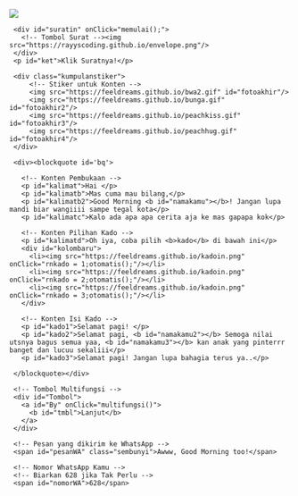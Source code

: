<html><meta charset='UTF-8'/><meta content='width=device-width, initial-scale=1, user-scalable=1, minimum-scale=1, maximum-scale=5' name='viewport'/><meta content='IE=edge' http-equiv='X-UA-Compatible'/>
  
  <link rel="preconnect" href="https://fonts.googleapis.com">
  <link rel="preconnect" href="https://fonts.gstatic.com" crossorigin>
  <link href="https://fonts.googleapis.com/css2?family=Work+Sans:wght@400;700&display=swap" rel="stylesheet">
  
  <script src="https://cdn.jsdelivr.net/npm/sweetalert2@11.0.19/dist/sweetalert2.all.min.js"></script><link href="https://feeldreams.github.io/liatnih/style.css" rel="stylesheet" type="text/css" />
  <script src="https://unpkg.com/typeit@8.6.6/dist/index.umd.js"></script><script src="https://feeldreams.github.io/liatnih/script.js"></script>
  <script src="https://kit.fontawesome.com/4f3ce16e3e.js" crossorigin="anonymous"></script>

<head>
<title>Script HTML Untukmu</title>
<!-- 
  Made with love by Rayys!
     Blog: https://PalingIT.com
     Instagram: @rayyarrr
     TikTok: @rayy4r
     Email: rayyar0703@gmail.com
  Thanks to all <3
-->
</head>
<body>
	
   <!-- Ganti Audio di sini -->
   <audio src="" id="linkmp3" class="sembunyi"></audio>
   
   <div id="bodyblur">
     <!-- Wallpaper --><img src="https://feeldreams.github.io/nordic.jpeg" id="wallpaper"/>
   </div>
   
   <div id='Content'>

     <div id="suratin" onClick="memulai();">
       <!-- Tombol Surat --><img src="https://rayyscoding.github.io/envelope.png"/>
     </div>
     <p id="ket">Klik Suratnya!</p>

     <div class="kumpulanstiker">
         <!-- Stiker untuk Konten -->
         <img src="https://feeldreams.github.io/bwa2.gif" id="fotoakhir"/>
         <img src="https://feeldreams.github.io/bunga.gif" id="fotoakhir2"/>
         <img src="https://feeldreams.github.io/peachkiss.gif" id="fotoakhir3"/>
         <img src="https://feeldreams.github.io/peachhug.gif" id="fotoakhir4"/>
     </div>
     
     <div><blockquote id='bq'>

       <!-- Konten Pembukaan -->
       <p id="kalimat">Hai </p>
       <p id="kalimatb">Mas cuma mau bilang,</p>
       <p id="kalimatb2">Good Morning <b id="namakamu"></b>! Jangan lupa mandi biar wangiiii sampe tegal kota</p>
       <p id="kalimatc">Kalo ada apa apa cerita aja ke mas gapapa kok</p>

       <!-- Konten Pilihan Kado -->
       <p id="kalimatd">Oh iya, coba pilih <b>kado</b> di bawah ini</p>
       <div id="kolombaru">
         <li><img src="https://feeldreams.github.io/kadoin.png" onClick="rnkado = 1;otomatis();"/></li>
         <li><img src="https://feeldreams.github.io/kadoin.png" onClick="rnkado = 2;otomatis();"/></li>
         <li><img src="https://feeldreams.github.io/kadoin.png" onClick="rnkado = 3;otomatis();"/></li>
       </div>
       
       <!-- Konten Isi Kado -->
       <p id="kado1">Selamat pagi! </p>
       <p id="kado2">Selamat pagi, <b id="namakamu2"></b> Semoga nilai utsnya bagus semua yaa, <b id="namakamu3"></b> kan anak yang pinterrr banget dan lucuu sekaliii</p>
       <p id="kado3">Selamat pagi! Jangan lupa bahagia terus ya..</p>
       
     </blockquote></div>

     <!-- Tombol Multifungsi -->
     <div id="Tombol">
       <a id="By" onClick="multifungsi()">
         <b id="tmbl">Lanjut</b>
       </a>
     </div>
     
     <!-- Pesan yang dikirim ke WhatsApp -->
     <span id="pesanWA" class="sembunyi">Awww, Good Morning too!</span>
	 
     <!-- Nomor WhatsApp Kamu -->
     <!-- Biarkan 628 jika Tak Perlu -->
     <span id="nomorWA">628</span>
     
   </div>

<!-- Jangan Edit Bagian Ini --><script>
  ftom=0;ftganti=0;flag=1;flagg=1;fungsi=0;fungsiAwal=0;pesanwhatsapp = pesanWA.innerHTML;Content.style = "opacity:1;margin-top:16vh;";
  
  function memulai(){if(fungsiAwal==0){audio.play();fungsiAwal=1;suratin.style="transition:all .8s ease;transform:scale(10);opacity:0";wallpaper.style="transform: scale(1.5);";ket.style="display:none";setTimeout(mulainama,700)}}
  
  async function mulainama() {
    suratin.style="display:none";ket.style="display:none";
    var { value: nama } = await swals.fire({
           title: 'Masukin nama kamu', input: 'text',
       });
       if(nama && nama.length < 11){
           window.nama = nama;namakamu.innerHTML=nama;namakamu2.innerHTML=nama;namakamu3.innerHTML=nama;
           kalimat.innerHTML+= nama + "! ❤️";
           kal1 = kalimat.innerHTML;kalimat.innerHTML="";
           kal2 = kalimatb.innerHTML;kalimatb.innerHTML="";
           kal22 = kalimatb2.innerHTML;kalimatb2.innerHTML="";
           kal3 = kalimatc.innerHTML;kalimatc.innerHTML="";
           kalimatd.style="position:absolute;opacity:0";

           Content.style = "opacity:1;margin-top:4vh";
           bodyblur.style="opacity:.4";
           wallpaper.style="transform: scale(1);";
           fotoakhir.style="display:inline-flex;";setTimeout(ftmuncul,200);
           bq.style = "position:relative;opacity:1;visibility:visible;transform: scale(1);margin-top:0";
           setTimeout(mulaiketik1,500);fungsi=1;
       } else {
           await swals.fire('Ups!', 'Nama tidak boleh kosong atau lebih dari 10 karakter, ya!');mulainama();
    }
  }
  
  function ftmuncul(){
    if(ftganti==0){fotoakhir.style="display:inline-flex;opacity:1;transform:scale(1)";}
    if(ftganti==1){fotoakhir.src = fotoakhir2.src;fotoakhir.style="display:inline-flex;opacity:1;transition:all .7s ease;transform:scale(1);";}
    if(ftganti==2){fotoakhir.src = fotoakhir3.src;fotoakhir.style="display:inline-flex;opacity:1;transition:all .7s ease;transform:scale(1);";}
    if(ftganti==3){fotoakhir.src = fotoakhir4.src;fotoakhir.style="display:inline-flex;opacity:1;transition:all .7s ease;transform:scale(1);";}
  }
  function fthilang(){fotoakhir.style="display:inline-flex;opacity:1;transition:all .7s ease;transform:scale(.1)";}
  function jjfoto(){fotoakhir.style.animation="rto .8s infinite alternate";}
  
  function tombol(){ftom=1;Tombol.style="opacity:1;transform: scale(1);";if(fungsi==2){tmbl.innerHTML="💌 Kirim";ftom=2;}} ininomorkamu = nomorWA.innerHTML;if(ininomorkamu==628){ininomorkamu = "";}
  function multifungsi(){if(ftom==1){lanjut();} if(ftom==2){menuju();}} 
  async function menuju(){window.location = "https://api.whatsapp.com/send?phone=" + ininomorkamu + "&text=" + pesanwhatsapp;}

  const body = document.querySelector("body");const swalst = Swal.mixin({timer: 2777, allowOutsideClick: false, showConfirmButton: false, timerProgressBar: true, imageHeight: 90,}); audio = new Audio('' + linkmp3.innerHTML);const swals = Swal.mixin({allowOutsideClick: false, cancelButtonColor: '#FF0040', imageWidth: 100, imageHeight: 100,}); const style = document.createElement('style'); var today = new Date();var dd = String(today.getDate()).padStart(2, '0');var mm = String(today.getMonth() + 1).padStart(2, '0');var yyyy = today.getFullYear();const monthNames = ["Januari", "Februari", "Maret", "April", "Mei", "Juni", "Juli", "Agustus", "September", "Oktober", "November", "Desember"];today = dd + ' ' + monthNames[today.getMonth()] + ' ' + yyyy;
  audio = new Audio('' + linkmp3.src);
  
  function createHeart() {const heart = document.createElement("div"); heart.className = "fas fa-heart"; heart.style.left = (Math.random() * 90)+"vw"; heart.style.animationDuration = (Math.random()*3)+2+"s"; body.appendChild(heart);} setInterval(function name(params) {var heartArr = document.querySelectorAll(".fa-heart"); if (heartArr.length > 100) {heartArr[0].remove()}},100);
</script>
<!-- Sampai Sini -->
</body>
</html>
